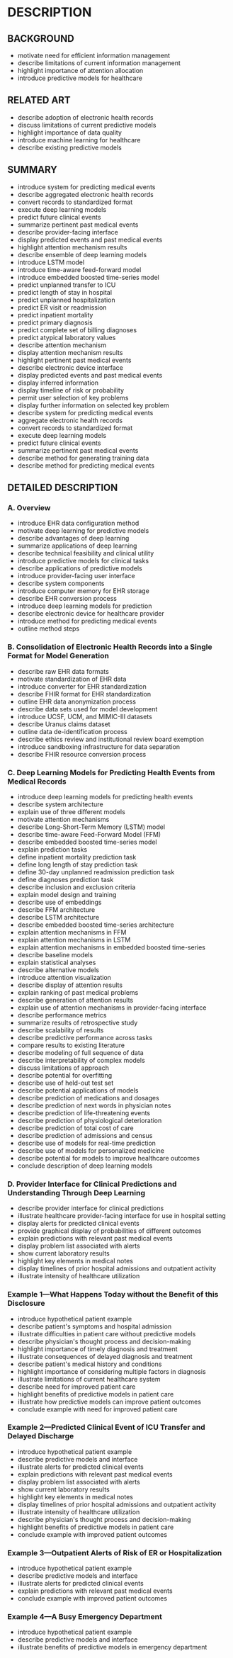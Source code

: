 # DESCRIPTION

## BACKGROUND

- motivate need for efficient information management
- describe limitations of current information management
- highlight importance of attention allocation
- introduce predictive models for healthcare

## RELATED ART

- describe adoption of electronic health records
- discuss limitations of current predictive models
- highlight importance of data quality
- introduce machine learning for healthcare
- describe existing predictive models

## SUMMARY

- introduce system for predicting medical events
- describe aggregated electronic health records
- convert records to standardized format
- execute deep learning models
- predict future clinical events
- summarize pertinent past medical events
- describe provider-facing interface
- display predicted events and past medical events
- highlight attention mechanism results
- describe ensemble of deep learning models
- introduce LSTM model
- introduce time-aware feed-forward model
- introduce embedded boosted time-series model
- predict unplanned transfer to ICU
- predict length of stay in hospital
- predict unplanned hospitalization
- predict ER visit or readmission
- predict inpatient mortality
- predict primary diagnosis
- predict complete set of billing diagnoses
- predict atypical laboratory values
- describe attention mechanism
- display attention mechanism results
- highlight pertinent past medical events
- describe electronic device interface
- display predicted events and past medical events
- display inferred information
- display timeline of risk or probability
- permit user selection of key problems
- display further information on selected key problem
- describe system for predicting medical events
- aggregate electronic health records
- convert records to standardized format
- execute deep learning models
- predict future clinical events
- summarize pertinent past medical events
- describe method for generating training data
- describe method for predicting medical events

## DETAILED DESCRIPTION

### A. Overview

- introduce EHR data configuration method
- motivate deep learning for predictive models
- describe advantages of deep learning
- summarize applications of deep learning
- describe technical feasibility and clinical utility
- introduce predictive models for clinical tasks
- describe applications of predictive models
- introduce provider-facing user interface
- describe system components
- introduce computer memory for EHR storage
- describe EHR conversion process
- introduce deep learning models for prediction
- describe electronic device for healthcare provider
- introduce method for predicting medical events
- outline method steps

### B. Consolidation of Electronic Health Records into a Single Format for Model Generation

- describe raw EHR data formats
- motivate standardization of EHR data
- introduce converter for EHR standardization
- describe FHIR format for EHR standardization
- outline EHR data anonymization process
- describe data sets used for model development
- introduce UCSF, UCM, and MIMIC-III datasets
- describe Uranus claims dataset
- outline data de-identification process
- describe ethics review and institutional review board exemption
- introduce sandboxing infrastructure for data separation
- describe FHIR resource conversion process

### C. Deep Learning Models for Predicting Health Events from Medical Records

- introduce deep learning models for predicting health events
- describe system architecture
- explain use of three different models
- motivate attention mechanisms
- describe Long-Short-Term Memory (LSTM) model
- describe time-aware Feed-Forward Model (FFM)
- describe embedded boosted time-series model
- explain prediction tasks
- define inpatient mortality prediction task
- define long length of stay prediction task
- define 30-day unplanned readmission prediction task
- define diagnoses prediction task
- describe inclusion and exclusion criteria
- explain model design and training
- describe use of embeddings
- describe FFM architecture
- describe LSTM architecture
- describe embedded boosted time-series architecture
- explain attention mechanisms in FFM
- explain attention mechanisms in LSTM
- explain attention mechanisms in embedded boosted time-series
- describe baseline models
- explain statistical analyses
- describe alternative models
- introduce attention visualization
- describe display of attention results
- explain ranking of past medical problems
- describe generation of attention results
- explain use of attention mechanisms in provider-facing interface
- describe performance metrics
- summarize results of retrospective study
- describe scalability of results
- describe predictive performance across tasks
- compare results to existing literature
- describe modeling of full sequence of data
- describe interpretability of complex models
- discuss limitations of approach
- describe potential for overfitting
- describe use of held-out test set
- describe potential applications of models
- describe prediction of medications and dosages
- describe prediction of next words in physician notes
- describe prediction of life-threatening events
- describe prediction of physiological deterioration
- describe prediction of total cost of care
- describe prediction of admissions and census
- describe use of models for real-time prediction
- describe use of models for personalized medicine
- describe potential for models to improve healthcare outcomes
- conclude description of deep learning models

### D. Provider Interface for Clinical Predictions and Understanding Through Deep Learning

- describe provider interface for clinical predictions
- illustrate healthcare provider-facing interface for use in hospital setting
- display alerts for predicted clinical events
- provide graphical display of probabilities of different outcomes
- explain predictions with relevant past medical events
- display problem list associated with alerts
- show current laboratory results
- highlight key elements in medical notes
- display timelines of prior hospital admissions and outpatient activity
- illustrate intensity of healthcare utilization

### Example 1—What Happens Today without the Benefit of this Disclosure

- introduce hypothetical patient example
- describe patient's symptoms and hospital admission
- illustrate difficulties in patient care without predictive models
- describe physician's thought process and decision-making
- highlight importance of timely diagnosis and treatment
- illustrate consequences of delayed diagnosis and treatment
- describe patient's medical history and conditions
- highlight importance of considering multiple factors in diagnosis
- illustrate limitations of current healthcare system
- describe need for improved patient care
- highlight benefits of predictive models in patient care
- illustrate how predictive models can improve patient outcomes
- conclude example with need for improved patient care

### Example 2—Predicted Clinical Event of ICU Transfer and Delayed Discharge

- introduce hypothetical patient example
- describe predictive models and interface
- illustrate alerts for predicted clinical events
- explain predictions with relevant past medical events
- display problem list associated with alerts
- show current laboratory results
- highlight key elements in medical notes
- display timelines of prior hospital admissions and outpatient activity
- illustrate intensity of healthcare utilization
- describe physician's thought process and decision-making
- highlight benefits of predictive models in patient care
- conclude example with improved patient outcomes

### Example 3—Outpatient Alerts of Risk of ER or Hospitalization

- introduce hypothetical patient example
- describe predictive models and interface
- illustrate alerts for predicted clinical events
- explain predictions with relevant past medical events
- conclude example with improved patient outcomes

### Example 4—A Busy Emergency Department

- introduce hypothetical patient example
- describe predictive models and interface
- illustrate benefits of predictive models in emergency department

